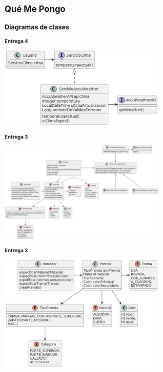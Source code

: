 # Qué Me Pongo

## Diagramas de clases
### Entrega 4
![Diagrama de clases entrega 4](resources/qmp4.png)
### Entrega 3
![Diagrama de clases entrega 3](resources/qmp3.png)
### Entrega 2
![Diagrama de clases entrega 2](resources/qmp2.png)

